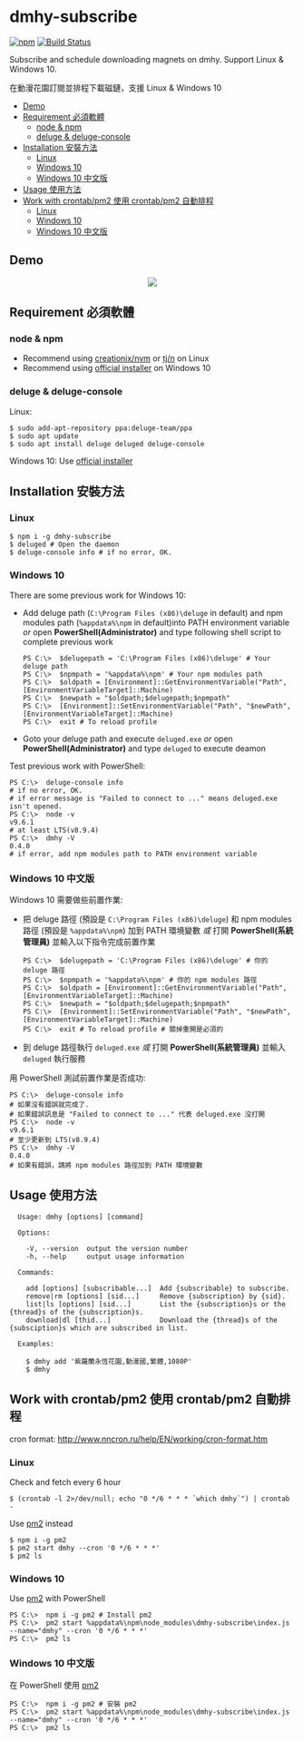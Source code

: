 # dmhy-subscribe

[![npm](https://img.shields.io/npm/v/dmhy-subscribe.svg)](https://www.npmjs.com/package/dmhy-subscribe) [![Build Status](https://travis-ci.org/FlandreDaisuki/dmhy-subscribe.svg?branch=master)](https://travis-ci.org/FlandreDaisuki/dmhy-subscribe)

Subscribe and schedule downloading magnets on dmhy. Support Linux & Windows 10.

在動漫花園訂閱並排程下載磁鏈，支援 Linux & Windows 10

* [Demo](#demo)
* [Requirement 必須軟體](#requirement-%E5%BF%85%E9%A0%88%E8%BB%9F%E9%AB%94)
  + [node & npm](#node--npm)
  + [deluge & deluge-console](#deluge--deluge-console)
* [Installation 安裝方法](#installation-%E5%AE%89%E8%A3%9D%E6%96%B9%E6%B3%95)
  + [Linux](#linux)
  + [Windows 10](#windows-10)
  + [Windows 10 中文版](#windows-10-%E4%B8%AD%E6%96%87%E7%89%88)
* [Usage 使用方法](#usage-%E4%BD%BF%E7%94%A8%E6%96%B9%E6%B3%95)
* [Work with crontab/pm2 使用 crontab/pm2 自動排程](#work-with-crontabpm2-%E4%BD%BF%E7%94%A8-crontabpm2-%E8%87%AA%E5%8B%95%E6%8E%92%E7%A8%8B)
  + [Linux](#linux-1)
  + [Windows 10](#windows-10-1)
  + [Windows 10 中文版](#windows-10-%E4%B8%AD%E6%96%87%E7%89%88-1)

## Demo

<p align="center">
  <a href="https://www.youtube.com/watch?v=sGjh77-72vE">
    <img src="https://img.youtube.com/vi/sGjh77-72vE/0.jpg">
  </a>
</p>

## Requirement 必須軟體

### node & npm
- Recommend using [creationix/nvm](https://github.com/creationix/nvm)
 or [tj/n](https://github.com/tj/n) on Linux
- Recommend using [official installer](https://nodejs.org/) on Windows 10

### deluge & deluge-console

Linux:
```
$ sudo add-apt-repository ppa:deluge-team/ppa
$ sudo apt update
$ sudo apt install deluge deluged deluge-console
```

Windows 10:
Use [official installer](http://dev.deluge-torrent.org/wiki/Download)

## Installation 安裝方法

### Linux
```
$ npm i -g dmhy-subscribe
$ deluged # Open the daemon
$ deluge-console info # if no error, OK.
```

### Windows 10

There are some previous work for Windows 10:

- Add deluge path (`C:\Program Files (x86)\deluge` in default) and npm modules path (`%appdata%\npm` in default)into PATH environment variable *or* open **PowerShell(Administrator)** and type following shell script to complete previous work
  ```shell
  PS C:\>  $delugepath = 'C:\Program Files (x86)\deluge' # Your deluge path
  PS C:\>  $npmpath = '%appdata%\npm' # Your npm modules path
  PS C:\>  $oldpath = [Environment]::GetEnvironmentVariable("Path", [EnvironmentVariableTarget]::Machine)
  PS C:\>  $newpath = "$oldpath;$delugepath;$npmpath"
  PS C:\>  [Environment]::SetEnvironmentVariable("Path", "$newPath", [EnvironmentVariableTarget]::Machine)
  PS C:\>  exit # To reload profile
  ```
- Goto your deluge path and execute `deluged.exe` *or* open **PowerShell(Administrator)** and type `deluged` to execute deamon

Test previous work with PowerShell:
```
PS C:\>  deluge-console info
# if no error, OK.
# if error message is "Failed to connect to ..." means deluged.exe isn't opened.
PS C:\>  node -v
v9.6.1
# at least LTS(v8.9.4)
PS C:\>  dmhy -V
0.4.0
# if error, add npm modules path to PATH environment variable
```

### Windows 10 中文版

Windows 10 需要做些前置作業:

- 把 deluge 路徑 (預設是 `C:\Program Files (x86)\deluge`) 和 npm modules 路徑 (預設是 `%appdata%\npm`) 加到 PATH 環境變數 *或* 打開 **PowerShell(系統管理員)** 並輸入以下指令完成前置作業
  ```shell
  PS C:\>  $delugepath = 'C:\Program Files (x86)\deluge' # 你的 deluge 路徑
  PS C:\>  $npmpath = '%appdata%\npm' # 你的 npm modules 路徑
  PS C:\>  $oldpath = [Environment]::GetEnvironmentVariable("Path", [EnvironmentVariableTarget]::Machine)
  PS C:\>  $newpath = "$oldpath;$delugepath;$npmpath"
  PS C:\>  [Environment]::SetEnvironmentVariable("Path", "$newPath", [EnvironmentVariableTarget]::Machine)
  PS C:\>  exit # To reload profile # 關掉重開是必須的
  ```
- 到 deluge 路徑執行 `deluged.exe` *或*  打開 **PowerShell(系統管理員)** 並輸入 `deluged` 執行服務

用 PowerShell 測試前置作業是否成功:
```
PS C:\>  deluge-console info
# 如果沒有錯誤就完成了.
# 如果錯誤訊息是 "Failed to connect to ..." 代表 deluged.exe 沒打開
PS C:\>  node -v
v9.6.1
# 至少更新到 LTS(v8.9.4)
PS C:\>  dmhy -V
0.4.0
# 如果有錯誤，請將 npm modules 路徑加到 PATH 環境變數
```

## Usage 使用方法

```
  Usage: dmhy [options] [command]

  Options:

    -V, --version  output the version number
    -h, --help     output usage information

  Commands:

    add [options] [subscribable...]  Add {subscribable} to subscribe.
    remove|rm [options] [sid...]     Remove {subscription} by {sid}.
    list|ls [options] [sid...]       List the {subscription}s or the {thread}s of the {subscription}s.
    download|dl [thid...]            Download the {thread}s of the {subsciption}s which are subscribed in list.

  Examples:

    $ dmhy add '紫羅蘭永恆花園,動漫國,繁體,1080P'
    $ dmhy
```

## Work with crontab/pm2 使用 crontab/pm2 自動排程

cron format: http://www.nncron.ru/help/EN/working/cron-format.htm

### Linux

Check and fetch every 6 hour
```
$ (crontab -l 2>/dev/null; echo "0 */6 * * * `which dmhy`") | crontab -
```

Use [pm2](http://pm2.keymetrics.io/) instead
```
$ npm i -g pm2
$ pm2 start dmhy --cron '0 */6 * * *'
$ pm2 ls
```

### Windows 10

Use [pm2](http://pm2.keymetrics.io/) with PowerShell
```
PS C:\>  npm i -g pm2 # Install pm2
PS C:\>  pm2 start %appdata%\npm\node_modules\dmhy-subscribe\index.js --name="dmhy" --cron '0 */6 * * *'
PS C:\>  pm2 ls
```

### Windows 10 中文版

在 PowerShell 使用 [pm2](http://pm2.keymetrics.io/)
```
PS C:\>  npm i -g pm2 # 安裝 pm2
PS C:\>  pm2 start %appdata%\npm\node_modules\dmhy-subscribe\index.js --name="dmhy" --cron '0 */6 * * *'
PS C:\>  pm2 ls
```
